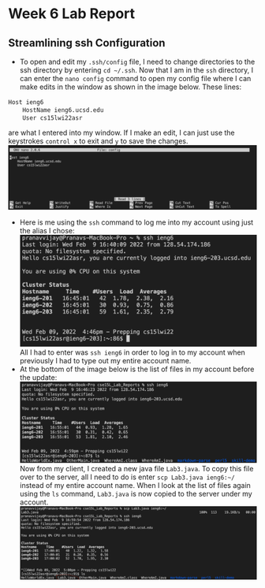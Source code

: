 # Week 6 Lab Report
## Streamlining ssh Configuration
* To open and edit my `.ssh/config` file, I need to change directories to the ssh directory by entering `cd ~/.ssh`. Now that I am in the `ssh` directory, I can enter the `nano config` command to open my config file where I can make edits in the window as shown in the image below.
These lines: 
```
Host ieng6
    HostName ieng6.ucsd.edu
    User cs15lwi22asr
```
are what I entered into my window. If I make an edit, I can just use the keystrokes `control x` to exit and `y` to save the changes.
![Image](Lab3-1.png)
* Here is me using the `ssh` command to log me into my account using just the alias I chose:
![Image](Lab3-2.png)
All I had to enter was `ssh ieng6` in order to log in to my account when previously I had to type out my entire account name.
* At the bottom of the image below is the list of files in my account before the update:
![Image](Lab3-3.png)
Now from my client, I created a new java file `Lab3.java`. To copy this file over to the server, all I need to do is enter `scp Lab3.java ieng6:~/` instead of my entire account name. When I look at the list of files again using the `ls` command, `Lab3.java` is now copied to the server under my account.
![Image](Lab3-4.png)